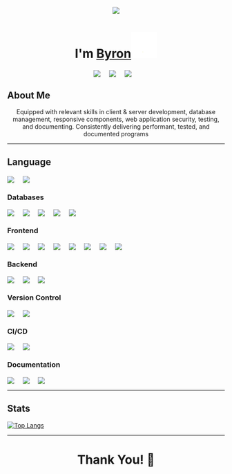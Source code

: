 <p align="center">
<img height='300px' src="https://github.com/urs-byron/urs-byron/assets/79783779/26441b98-06fc-463f-8b27-a23b472bde52"/>
</p>

<h1 align="center">I'm <a href="https://github.com/urs-byron">Byron<a><img src="https://github.com/Kathryn-Jie/Kathryn-Jie/blob/main/wave.gif" width="60px"/></h1>

<p align="center">
<a href="https://www.linkedin.com/in/byron-ursua-543542139/" target="blank"><img align="center" src="https://custom-icon-badges.demolab.com/badge/LinkedIn-0A66C2?style=for-the-badge&logo=linkedin-white&logoColor=fff"/></a> 
&nbsp;&nbsp;&nbsp;
<a href="https://profile.indeed.com/p/byronu-4kfmv3g" target="blank"><img align="center" src="https://img.shields.io/badge/%20%20-Indeed-%23003A9B?style=for-the-badge&logo=indeed&logoColor=%23003A9B&labelColor=white"/></a> 
&nbsp;&nbsp;&nbsp;
<a href="mailto:bmlursua@gmail.com" target="blank"><img align="center" src="https://img.shields.io/badge/%20%20-GMail-%23EA4335?style=for-the-badge&logo=gmail&labelColor=white"/></a>
&nbsp;&nbsp;&nbsp;
</p>

<h2>About Me</h2>

<p align="center">Equipped with relevant skills in client & server development, database management, responsive components, web application security, testing, and documenting. Consistently delivering performant, tested, and documented programs
</p>

<hr>

<h2>Language</h3>
<a href="https://img.shields.io/badge/%20%20-JavaScript-%23f0db4f?style=for-the-badge&logo=javascript&labelColor=%23323330" target="blank"><img align="center" src="https://img.shields.io/badge/%20%20-JavaScript-%23f0db4f?style=for-the-badge&logo=javascript&labelColor=%23323330"/></a>
&nbsp;&nbsp;&nbsp;
<a href="https://img.shields.io/badge/%20%20-TypeScript-%2367A3D9?style=for-the-badge&logo=typescript&labelColor=white" target="blank"><img align="center" src="https://img.shields.io/badge/%20%20-TypeScript-%2367A3D9?style=for-the-badge&logo=typescript&labelColor=white"/></a>    

<h3>Databases</h3>  
<a href="https://img.shields.io/badge/PostgreSQL-316192?style=for-the-badge&logo=postgresql&logoColor=white" target="blank"><img align="center" src="https://img.shields.io/badge/PostgreSQL-316192?style=for-the-badge&logo=postgresql&logoColor=white"/></a>    
&nbsp;&nbsp;&nbsp;
<a href="https://img.shields.io/badge/Amazon%20DynamoDB-4053D6?style=for-the-badge&logo=Amazon%20DynamoDB&logoColor=white" target="blank"><img align="center" src="https://img.shields.io/badge/Amazon%20DynamoDB-4053D6?style=for-the-badge&logo=Amazon%20DynamoDB&logoColor=white"/></a>    
&nbsp;&nbsp;&nbsp;
<a href="https://img.shields.io/badge/KnexJS-D26B38?style=for-the-badge&logo=knexdotjs&logoColor=white" target="blank"><img align="center" src="https://img.shields.io/badge/KnexJS-D26B38?style=for-the-badge&logo=knexdotjs&logoColor=white"/></a>    
&nbsp;&nbsp;&nbsp;
<a href="https://img.shields.io/badge/%20%20-Mongo%20DB-%233fa037?style=for-the-badge&logo=mongodb&labelColor=white" target="blank"><img align="center" src="https://img.shields.io/badge/%20%20-Mongo%20DB-%233fa037?style=for-the-badge&logo=mongodb&labelColor=white" /></a>
&nbsp;&nbsp;&nbsp;
<a href="https://img.shields.io/badge/%20%20-Redis-%23d82c20?style=for-the-badge&logo=redis&labelColor=white" target="blank"><img align="center" src="https://img.shields.io/badge/%20%20-Redis-%23d82c20?style=for-the-badge&logo=redis&labelColor=white"/></a>    

<h3>Frontend</h3>
<a href="https://img.shields.io/badge/React-20232A?style=for-the-badge&logo=react&logoColor=61DAFB" target="blank"><img align="center" src="https://img.shields.io/badge/React-20232A?style=for-the-badge&logo=react&logoColor=61DAFB"/></a>
&nbsp;&nbsp;&nbsp;
<a href="https://img.shields.io/badge/%20%20-html-%23f06529?style=for-the-badge&logo=html5&labelColor=white" target="blank"><img align="center" src="https://img.shields.io/badge/%20%20-html-%23f06529?style=for-the-badge&logo=html5&labelColor=white" /></a>
&nbsp;&nbsp;&nbsp;
<a href="https://img.shields.io/badge/%20%20-css-%23264de4?style=for-the-badge&logo=css3&logoColor=%23264de4&labelColor=white" target="blank"><img align="center" src="https://img.shields.io/badge/%20%20-css-%23264de4?style=for-the-badge&logo=css3&logoColor=%23264de4&labelColor=white"/></a>    
&nbsp;&nbsp;&nbsp;
<a href="https://img.shields.io/badge/Sass-CC6699?style=for-the-badge&logo=sass&logoColor=white" target="blank"><img align="center" src="https://img.shields.io/badge/Sass-CC6699?style=for-the-badge&logo=sass&logoColor=white"/></a>    
&nbsp;&nbsp;&nbsp;
<a href="https://img.shields.io/badge/Redux-593D88?style=for-the-badge&logo=redux&logoColor=white" target="blank"><img align="center" src="https://img.shields.io/badge/Redux-593D88?style=for-the-badge&logo=redux&logoColor=white"/></a>  
&nbsp;&nbsp;&nbsp;
<a href="https://img.shields.io/badge/React_Query-FF4154?style=for-the-badge&logo=ReactQuery&logoColor=white" target="blank"><img align="center" src="https://img.shields.io/badge/React_Query-FF4154?style=for-the-badge&logo=ReactQuery&logoColor=white"/></a>  
&nbsp;&nbsp;&nbsp;
<a href="https://img.shields.io/badge/React_Router-CA4245?style=for-the-badge&logo=react-router&logoColor=white" target="blank"><img align="center" src="https://img.shields.io/badge/React_Router-CA4245?style=for-the-badge&logo=react-router&logoColor=white"/></a>  
&nbsp;&nbsp;&nbsp;
<a href="https://img.shields.io/badge/Vite-B73BFE?style=for-the-badge&logo=vite&logoColor=FFD62E" target="blank"><img align="center" src="https://img.shields.io/badge/Vite-B73BFE?style=for-the-badge&logo=vite&logoColor=FFD62E"/></a>  

<h3>Backend</h3>  
<a href="https://img.shields.io/badge/%20%20-Node%20JS-%2368a063?style=for-the-badge&logo=nodedotjs&labelColor=white" target="blank"><img align="center" src="https://img.shields.io/badge/%20%20-Node%20JS-%2368a063?style=for-the-badge&logo=nodedotjs&labelColor=white"/></a>    
&nbsp;&nbsp;&nbsp;
<a href="https://img.shields.io/badge/%20%20-Express-white?style=for-the-badge&logo=express&labelColor=black" target="blank"><img align="center" src="https://img.shields.io/badge/%20%20-Express-white?style=for-the-badge&logo=express&labelColor=black"/></a>    
&nbsp;&nbsp;&nbsp;
<a href="https://img.shields.io/badge/%20%20-socket-grey?style=for-the-badge&logo=socketdotio&logoColor=black&labelColor=white" target="blank"><img align="center" src="https://img.shields.io/badge/%20%20-socket-grey?style=for-the-badge&logo=socketdotio&logoColor=black&labelColor=white"/></a>        

<h3>Version Control</h3>  
<a href="https://img.shields.io/badge/%20%20-git-%23F1502F?style=for-the-badge&logo=git&labelColor=white" target="blank"><img align="center" src="https://img.shields.io/badge/%20%20-git-%23F1502F?style=for-the-badge&logo=git&labelColor=white" /></a>
&nbsp;&nbsp;&nbsp;
<a href="https://img.shields.io/badge/%20%20-github-black?style=for-the-badge&logo=github&logoColor=black&labelColor=white" target="blank"><img align="center" src="https://img.shields.io/badge/%20%20-github-black?style=for-the-badge&logo=github&logoColor=black&labelColor=white"/></a>    

<h3>CI/CD</h3>  
<a href="https://img.shields.io/badge/-GitHub%20Actions-%232596be?style=for-the-badge&logo=githubactions&labelColor=white" target="blank"><img align="center" src="https://img.shields.io/badge/-GitHub%20Actions-%232596be?style=for-the-badge&logo=githubactions&labelColor=white"/></a>    
&nbsp;&nbsp;&nbsp;
<a href="https://img.shields.io/badge/Amazon_Web_Services-FF9900?style=for-the-badge&logo=amazon-web-services&logoColor=white" target="blank"><img align="center" src="https://img.shields.io/badge/Amazon_Web_Services-FF9900?style=for-the-badge&logo=amazon-web-services&logoColor=white"/></a>      

<h3>Documentation</h3>
<a href="https://img.shields.io/badge/Swagger-85EA2D?style=for-the-badge&logo=Swagger&logoColor=white" target="blank"><img align="center" src="https://img.shields.io/badge/Swagger-85EA2D?style=for-the-badge&logo=Swagger&logoColor=white"/></a>    
&nbsp;&nbsp;&nbsp;
<a href="https://img.shields.io/badge/-JSDoc-%23f0db4f?style=for-the-badge&logo=javascript&labelColor=%23323330" target="blank"><img align="center" src="https://img.shields.io/badge/-JSDoc-%23f0db4f?style=for-the-badge&logo=javascript&labelColor=%23323330"/></a>    
&nbsp;&nbsp;&nbsp;
<a href="https://img.shields.io/badge/%20%20-Jest-white?style=for-the-badge&logo=jest&labelColor=orangered" target="blank"><img align="center" src="https://img.shields.io/badge/%20%20-Jest-white?style=for-the-badge&logo=jest&labelColor=orangered"/></a>    
&nbsp;&nbsp;&nbsp;
  
<hr>

<h2>Stats</h2>
  
[![Top Langs](https://github-readme-stats.vercel.app/api/top-langs/?username=urs-byron&layout=compact&theme=merko)](https://github.com/Aryagm/github-readme-stats)
<Br>

<hr>

<h1 align="center">Thank You! 🤵 </h1>
